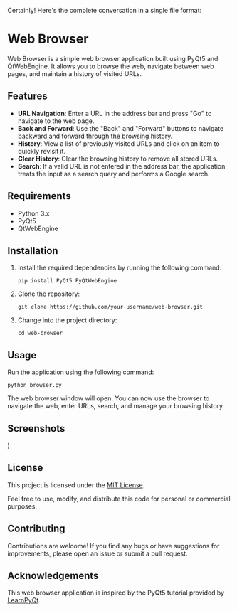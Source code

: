 Certainly! Here's the complete conversation in a single file format:

# Web Browser

Web Browser is a simple web browser application built using PyQt5 and QtWebEngine. It allows you to browse the web, navigate between web pages, and maintain a history of visited URLs.

## Features

- **URL Navigation**: Enter a URL in the address bar and press "Go" to navigate to the web page.
- **Back and Forward**: Use the "Back" and "Forward" buttons to navigate backward and forward through the browsing history.
- **History**: View a list of previously visited URLs and click on an item to quickly revisit it.
- **Clear History**: Clear the browsing history to remove all stored URLs.
- **Search**: If a valid URL is not entered in the address bar, the application treats the input as a search query and performs a Google search.

## Requirements

- Python 3.x
- PyQt5
- QtWebEngine

## Installation

1. Install the required dependencies by running the following command:

   ```shell
   pip install PyQt5 PyQtWebEngine

2. Clone the repository:

   ```shell
   git clone https://github.com/your-username/web-browser.git
   ```

3. Change into the project directory:

   ```shell
   cd web-browser
   ```

## Usage

Run the application using the following command:

```shell
python browser.py
```

The web browser window will open. You can now use the browser to navigate the web, enter URLs, search, and manage your browsing history.

## Screenshots
)

## License

This project is licensed under the [MIT License](LICENSE).

Feel free to use, modify, and distribute this code for personal or commercial purposes.

## Contributing

Contributions are welcome! If you find any bugs or have suggestions for improvements, please open an issue or submit a pull request.

## Acknowledgements

This web browser application is inspired by the PyQt5 tutorial provided by [LearnPyQt](https://www.learnpyqt.com/).